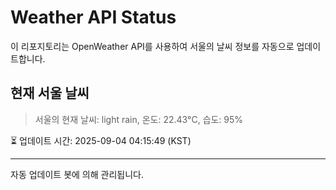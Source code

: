 
# Weather API Status

이 리포지토리는 OpenWeather API를 사용하여 서울의 날씨 정보를 자동으로 업데이트합니다.

## 현재 서울 날씨
> 서울의 현재 날씨: light rain, 온도: 22.43°C, 습도: 95%

⏳ 업데이트 시간: 2025-09-04 04:15:49 (KST)

---
자동 업데이트 봇에 의해 관리됩니다.
